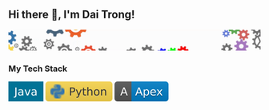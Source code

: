 ## Hi there 👋, I'm Dai Trong!
![Header](img/header.gif "Header")

### My Tech Stack
![Java](img/java.svg "Jeader") ![Python](img/python.svg "Python") ![Apex](img/apex.svg "Apex")
<!--
**daitrongquach/daitrongquach** is a ✨ _special_ ✨ repository because its `README.md` (this file) appears on your GitHub profile.

Here are some ideas to get you started:

- 🔭 I’m currently working on ...
- 🌱 I’m currently learning ...
- 👯 I’m looking to collaborate on ...
- 🤔 I’m looking for help with ...
- 💬 Ask me about ...
- 📫 How to reach me: ...
- 😄 Pronouns: ...
- ⚡ Fun fact: ...
-->
